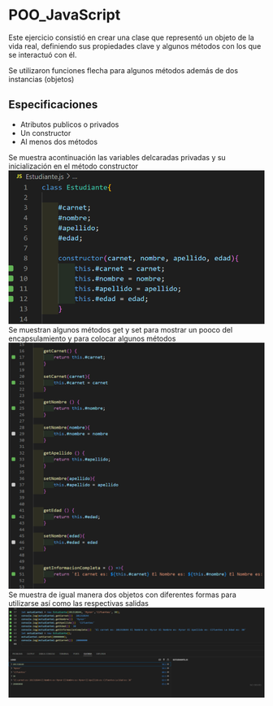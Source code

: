 # POO_JavaScript

Este ejercicio consistió en crear una clase que representó un objeto de la vida real, definiendo sus propiedades clave y algunos métodos con los que se interactuó con él. 

Se utilizaron funciones flecha para algunos métodos además de dos instancias (objetos) 

## Especificaciones
* Atributos publicos o privados
* Un constructor
* Al menos dos métodos

Se muestra acontinuación las variables delcaradas privadas y su inicialización en el método constructor
![imagen1](Imagenes/imagen1.png)
Se muestran algunos métodos get y set para mostrar un pooco del encapsulamiento y para colocar algunos métodos
![imagen2](Imagenes/imagen2.png)
Se muestra de igual manera dos objetos con diferentes formas para utilizarse así como las respectivas salidas
![imagen3](Imagenes/imagen3.png)
